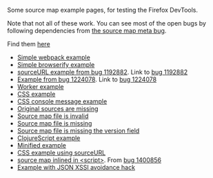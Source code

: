Some source map example pages, for testing the Firefox DevTools.

Note that not all of these work.  You can see most of the open bugs by
following dependencies from [the source map meta bug](https://bugzilla.mozilla.org/show_bug.cgi?id=1339970).

Find them [here](https://tromey.github.io/source-map-examples/)

* [Simple webpack example](simple/index.html)
* [Simple browserify example](browserify/index.html)
* [sourceURL example from bug 1192882](source-url/index.html).  Link to [bug 1192882](https://bugzilla.mozilla.org/show_bug.cgi?id=1192882)
* [Example from bug 1224078](bug-1224078/index.html).  Link to [bug 1224078](https://bugzilla.mozilla.org/show_bug.cgi?id=1224078)
* [Worker example](worker/index.html)
* [CSS example](css/index.html)
* [CSS console message example](css-warning/index.html)
* [Original sources are missing](missing-source/index.html)
* [Source map file is invalid](invalid-map-contents/index.html)
* [Source map file is missing](missing-map/index.html)
* [Source map file is missing the version field](missing-version/index.html)
* [ClojureScript example](clojurescript/index.html)
* [Minified example](minified/index.html)
* [CSS example using sourceURL](css-source-url/index.html)
* [source map inlined in \<script\>](inline-in-script/index.html).  From [bug 1400856](https://bugzilla.mozilla.org/show_bug.cgi?id=1400856)
* [Example with JSON XSSI avoidance hack](json-prefix/index.html)
